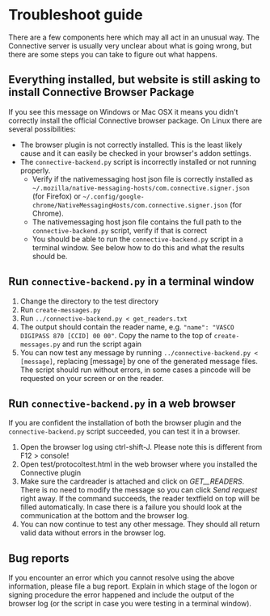 # Troubleshoot guide

There are a few components here which may all act in an unusual way. The Connective server is usually very unclear about what is going wrong, but there are some steps you can take to figure out what happens.

## Everything installed, but website is still asking to install Connective Browser Package

If you see this message on Windows or Mac OSX it means you didn't correctly install the official Connective browser package. On Linux there are several possibilities:
- The browser plugin is not correctly installed. This is the least likely cause and it can easily be checked in your browser's addon settings.
- The `connective-backend.py` script is incorrectly installed or not running properly.
  - Verify if the nativemessaging host json file is correctly installed as `~/.mozilla/native-messaging-hosts/com.connective.signer.json` (for Firefox) or `~/.config/google-chrome/NativeMessagingHosts/com.connective.signer.json` (for Chrome).
  - The nativemessaging host json file contains the full path to the `connective-backend.py` script, verify if that is correct
  - You should be able to run the `connective-backend.py` script in a terminal window. See below how to do this and what the results should be.

## Run `connective-backend.py` in a terminal window

1. Change the directory to the test directory
2. Run `create-messages.py`
3. Run `../connective-backend.py < get_readers.txt`
4. The output should contain the reader name, e.g. `"name": "VASCO DIGIPASS 870 [CCID] 00 00"`. Copy the name to the top of `create-messages.py` and run the script again
5. You can now test any message by running `../connective-backend.py < [message]`, replacing \[message\] by one of the generated message files. The script should run without errors, in some cases a pincode will be requested on your screen or on the reader.

## Run `connective-backend.py` in a web browser

If you are confident the installation of both the browser plugin and the `connective-backend.py` script succeeded, you can test it in a browser.

1. Open the browser log using ctrl-shift-J. Please note this is different from F12 > console!
2. Open test/protocoltest.html in the web browser where you installed the Connective plugin
3. Make sure the cardreader is attached and click on _GET__READERS_. There is no need to modify the message so you can click _Send request_ right away. If the command succeeds, the reader textfield on top will be filled automatically. In case there is a failure you should look at the communication at the bottom and the browser log.
4. You can now continue to test any other message. They should all return valid data without errors in the browser log.

## Bug reports

If you encounter an error which you cannot resolve using the above information, please file a bug report. Explain in which stage of the logon or signing procedure the error happened and include the output of the browser log (or the script in case you were testing in a terminal window).

